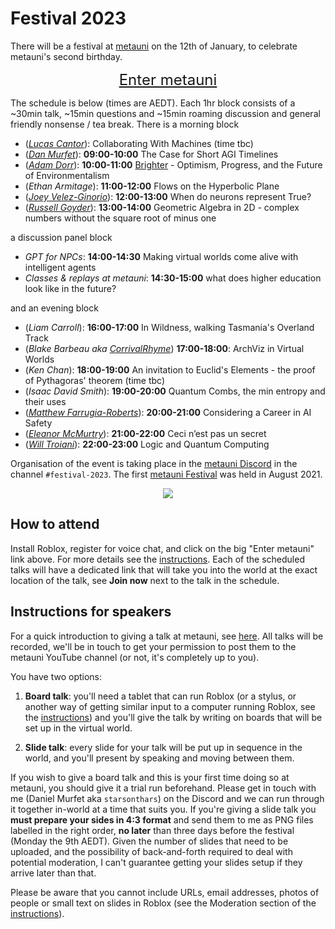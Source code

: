 # Festival 2023

There will be a festival at [metauni](https://www.metauni.org) on the 12th of January, to celebrate metauni's second birthday.

<p align="center">
  <span style="font-size:x-large;"><a target="_blank" href="https://www.roblox.com/games/8165217582/The-Rising-Sea">Enter metauni</a></span>
</p>

The schedule is below (times are AEDT). Each 1hr block consists of a ~30min talk, ~15min questions and ~15min roaming discussion and general friendly nonsense / tea break. There is a morning block

* (*[Lucas Cantor](https://www.lucascantormusic.com)*): Collaborating With Machines (time tbc)
* (*[Dan Murfet](http://therisingsea.org)*): **09:00-10:00** The Case for Short AGI Timelines
* (*[Adam Dorr](https://adamdorr.com)*): **10:00-11:00** [Brighter](https://a.co/d/aNprf06) - Optimism, Progress, and the Future of Environmentalism
* (*Ethan Armitage*): **11:00-12:00** Flows on the Hyperbolic Plane
* (*[Joey Velez-Ginorio](https://www.seas.upenn.edu/~joeyv/)*): **12:00-13:00** When do neurons represent True?
* (*[Russell Goyder](https://www.linkedin.com/in/russell-goyder/)*): **13:00-14:00** Geometric Algebra in 2D - complex numbers without the square root of minus one

a discussion panel block

* *GPT for NPCs*: **14:00-14:30** Making virtual worlds come alive with intelligent agents
* *Classes & replays at metauni*: **14:30-15:00** what does higher education look like in the future?

and an evening block

* (*Liam Carroll*): **16:00-17:00** In Wildness, walking Tasmania's Overland Track
* (*Blake Barbeau aka [CorrivalRhyme](https://twitter.com/CorrivalRhyme)*) **17:00-18:00**: ArchViz in Virtual Worlds
* (*Ken Chan*): **18:00-19:00** An invitation to Euclid's Elements - the proof of Pythagoras' theorem (time tbc)
* (*Isaac David Smith*): **19:00-20:00** Quantum Combs, the min entropy and their uses
* (*[Matthew Farrugia-Roberts](https://far.in.net)*): **20:00-21:00** Considering a Career in AI Safety
* (*[Eleanor McMurtry](https://lnor.net)*): **21:00-22:00** Ceci n’est pas un secret
* (*[Will Troiani](https://williamtroiani.github.io)*): **22:00-23:00** Logic and Quantum Computing

Organisation of the event is taking place in the [metauni Discord](https://discord.gg/9yBaAxPSK8) in the channel `#festival-2023`. The first [metauni Festival](https://metauni.org/posts/festival/festival) was held in August 2021.

<p align="center">
<img src="https://user-images.githubusercontent.com/320329/201472401-d4fa2fc7-e83d-4958-9585-a1f8c5f96948.png">
</p>

## How to attend

Install Roblox, register for voice chat, and click on the big "Enter metauni" link above. For more details see the [instructions](https://metauni.org/posts/instructions/instructions). Each of the scheduled talks will have a dedicated link that will take you into the world at the exact location of the talk, see **Join now** next to the talk in the schedule.

## Instructions for speakers

For a quick introduction to giving a talk at metauni, see [here](https://metauni.org/posts/instructions/instructions-admin). All talks will be recorded, we'll be in touch to get your permission to post them to the metauni YouTube channel (or not, it's completely up to you).

You have two options:

1. **Board talk**: you'll need a tablet that can run Roblox (or a stylus, or another way of getting similar input to a computer running Roblox, see the [instructions](https://metauni.org/posts/instructions/instructions)) and you'll give the talk by writing on boards that will be set up in the virtual world.

2. **Slide talk**: every slide for your talk will be put up in sequence in the world, and you'll present by speaking and moving between them.

If you wish to give a board talk and this is your first time doing so at metauni, you should give it a trial run beforehand. Please get in touch with me (Daniel Murfet aka `starsonthars`) on the Discord and we can run through it together in-world at a time that suits you. If you're giving a slide talk you **must prepare your sides in 4:3 format** and send them to me as PNG files labelled in the right order, **no later** than three days before the festival (Monday the 9th AEDT). Given the number of slides that need to be uploaded, and the possibility of back-and-forth required to deal with potential moderation, I can't guarantee getting your slides setup if they arrive later than that.

Please be aware that you cannot include URLs, email addresses, photos of people or small text on slides in Roblox (see the Moderation section of the [instructions](https://metauni.org/posts/instructions/instructions-admin)).
